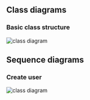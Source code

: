 ## Class diagrams

### Basic class structure

![class diagram](https://github.com/MikaelTornwall/ot-harjoitustyo/blob/master/documentation/analytica_class.png?raw=true)

## Sequence diagrams

### Create user

![class diagram](https://github.com/MikaelTornwall/ot-harjoitustyo/blob/master/documentation/analytica_sequence.png?raw=true)
